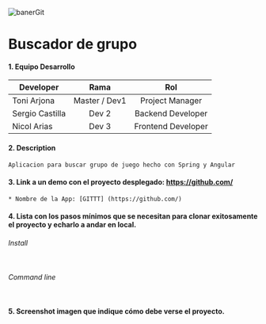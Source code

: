 ![banerGit](https://user-images.githubusercontent.com/16636086/106938115-ded34680-671e-11eb-8de4-35fd6d00868a.png)

# Buscador de grupo

#### 1. Equipo Desarrollo 

| Developer | Rama | Rol | 
| --- | :---:  | :---:  | 
| Toni Arjona | Master / Dev1 | Project Manager |
| Sergio Castilla | Dev 2 | Backend Developer| 
| Nicol Arias | Dev 3 | Frontend Developer| 

#### 2. Description
```
Aplicacion para buscar grupo de juego hecho con Spring y Angular
```

#### 3. Link a un demo con el proyecto desplegado: https://github.com/

```
* Nombre de la App: [GITTT] (https://github.com/)
```
#### 4. Lista con los pasos mínimos que se necesitan para clonar exitosamente el proyecto y echarlo a andar en local.

###### Install
```

```
###### Command line 
```

```

#### 5. Screenshot imagen que indique cómo debe verse el proyecto.







